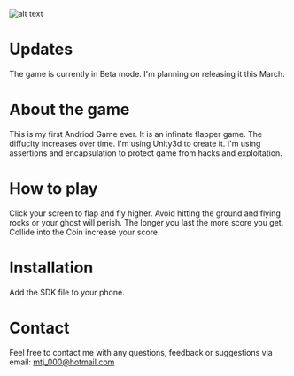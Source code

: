 ![alt text](http://i.imgur.com/7k4WWfk.png "Flappy Zombie Escape Logo")

# Updates
The game is currently in Beta mode. I'm planning on releasing it this March.

# About the game
This is my first Andriod Game ever. It is an infinate flapper game. The diffuclty increases over time. I'm using Unity3d to create it. I'm using assertions and encapsulation to protect game from hacks and exploitation.

# How to play
Click your screen to flap and fly higher. Avoid hitting the ground and flying rocks or your ghost will perish. The longer you last the more score you get. Collide into the Coin increase your score.

# Installation

Add the SDK file to your phone.

# Contact 

Feel free to contact me with any questions, feedback or suggestions via email: mtj_000@hotmail.com
